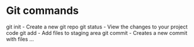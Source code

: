 # Git commands

git init - Create a new git repo
git status - View the changes to your project code
git add - Add files to staging area
git commit - Creates a new commit with files 
...